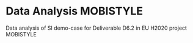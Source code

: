 # Data Analysis MOBISTYLE
Data analysis of SI demo-case for Deliverable D6.2 in EU H2020 project MOBISTYLE
